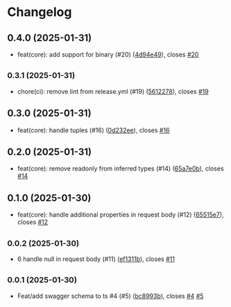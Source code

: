 # Changelog

## 0.4.0 (2025-01-31)

* feat(core): add support for binary (#20) ([4d94e49](https://github.com/EsmaeelEmadi/ts-exc/commit/4d94e49)), closes [#20](https://github.com/EsmaeelEmadi/ts-exc/issues/20)

## <small>0.3.1 (2025-01-31)</small>

* chore(ci): remove lint from release.yml (#19) ([5612278](https://github.com/EsmaeelEmadi/ts-exc/commit/5612278)), closes [#19](https://github.com/EsmaeelEmadi/ts-exc/issues/19)

## 0.3.0 (2025-01-31)

* feat(core): handle tuples (#16) ([0d232ee](https://github.com/EsmaeelEmadi/ts-exc/commit/0d232ee)), closes [#16](https://github.com/EsmaeelEmadi/ts-exc/issues/16)

## 0.2.0 (2025-01-31)

* feat(core): remove readonly from inferred types (#14) ([65a7e0b](https://github.com/EsmaeelEmadi/ts-exc/commit/65a7e0b)), closes [#14](https://github.com/EsmaeelEmadi/ts-exc/issues/14)

## 0.1.0 (2025-01-30)

* feat(core): handle additional properties in request body (#12) ([65515e7](https://github.com/EsmaeelEmadi/ts-exc/commit/65515e7)), closes [#12](https://github.com/EsmaeelEmadi/ts-exc/issues/12)

## <small>0.0.2 (2025-01-30)</small>

* 6 handle null in request body (#11) ([ef1311b](https://github.com/EsmaeelEmadi/ts-exc/commit/ef1311b)), closes [#11](https://github.com/EsmaeelEmadi/ts-exc/issues/11)

## <small>0.0.1 (2025-01-30)</small>

* Feat/add swagger schema to ts #4 (#5) ([bc8993b](https://github.com/EsmaeelEmadi/ts-exc/commit/bc8993b)), closes [#4](https://github.com/EsmaeelEmadi/ts-exc/issues/4) [#5](https://github.com/EsmaeelEmadi/ts-exc/issues/5)
